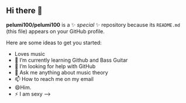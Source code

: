 ## Hi there 👋

**pelumi100/pelumi100** is a ✨ _special_ ✨ repository because its `README.md` (this file) appears on your GitHub profile.

Here are some ideas to get you started:

- Loves music
- 🌱 I’m currently learning Github and Bass Guitar
- 🤔 I’m looking for help with GitHub 
- 💬 Ask me anything about music theory
- 📫 How to reach me on my email
- 😄Him.
- ⚡ I am sexy
-->
